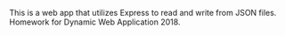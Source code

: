 This is a web app that utilizes Express to read and write from JSON files. Homework for Dynamic Web Application 2018.